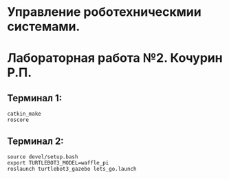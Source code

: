 # Управление роботехническмии системами.
# Лабораторная работа №2. Кочурин Р.П.
## Терминал 1:
```
catkin_make
roscore
```
## Терминал 2:
```
source devel/setup.bash
export TURTLEBOT3_MODEL=waffle_pi
roslaunch turtlebot3_gazebo lets_go.launch
```

